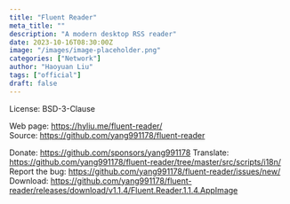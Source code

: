 ```yaml
---
title: "Fluent Reader"
meta_title: ""
description: "A modern desktop RSS reader"
date: 2023-10-16T08:30:00Z
image: "/images/image-placeholder.png"
categories: ["Network"]
author: "Haoyuan Liu"
tags: ["official"]
draft: false
---
```


License: BSD-3-Clause

Web page: https://hyliu.me/fluent-reader/  
Source: https://github.com/yang991178/fluent-reader

Donate: https://github.com/sponsors/yang991178
Translate: https://github.com/yang991178/fluent-reader/tree/master/src/scripts/i18n/  
Report the bug: https://github.com/yang991178/fluent-reader/issues/new/   
Download: https://github.com/yang991178/fluent-reader/releases/download/v1.1.4/Fluent.Reader.1.1.4.AppImage
